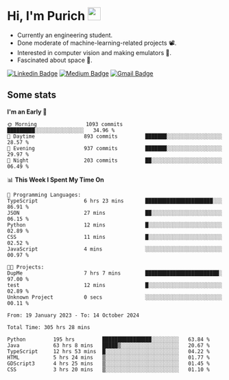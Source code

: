 <h1 align="left">Hi, I'm Purich
<img src="https://media.giphy.com/media/hvRJCLFzcasrR4ia7z/giphy.gif" width="30px"/></h1>

* Currently an engineering student.
* Done moderate of machine-learning-related projects :film_projector:.
* Interested in computer vision and making emulators :space_invader:.
* Fascinated about space :milky_way:.

[![Linkedin Badge](https://img.shields.io/badge/-Purich-blue?style=flat-square&logo=Linkedin&logoColor=white&link=https://www.linkedin.com/in/purich-siritip-16b3b3255/)](https://www.linkedin.com/in/purich-siritip-16b3b3255) [![Medium Badge](https://img.shields.io/badge/-@purich-gray?style=flat-square&labelColor=000000&logo=Medium&link=https://medium.com/@phuritsiritip)](https://medium.com/@phuritsiritip)
[![Gmail Badge](https://img.shields.io/badge/-mark.phurit@gmail.com-c14438?style=flat-square&logo=Gmail&logoColor=white&link=mailto:mark.phurit@gmail.com)](mailto:mark.phurit@gmail.com)

## Some stats

  
  <!--START_SECTION:waka-->
**I'm an Early 🐤** 

```text
🌞 Morning                1093 commits        █████████░░░░░░░░░░░░░░░░   34.96 % 
🌆 Daytime                893 commits         ███████░░░░░░░░░░░░░░░░░░   28.57 % 
🌃 Evening                937 commits         ███████░░░░░░░░░░░░░░░░░░   29.97 % 
🌙 Night                  203 commits         ██░░░░░░░░░░░░░░░░░░░░░░░   06.49 % 
```


📊 **This Week I Spent My Time On** 

```text
💬 Programming Languages: 
TypeScript               6 hrs 23 mins       ██████████████████████░░░   86.91 % 
JSON                     27 mins             ██░░░░░░░░░░░░░░░░░░░░░░░   06.15 % 
Python                   12 mins             █░░░░░░░░░░░░░░░░░░░░░░░░   02.89 % 
CSS                      11 mins             █░░░░░░░░░░░░░░░░░░░░░░░░   02.52 % 
JavaScript               4 mins              ░░░░░░░░░░░░░░░░░░░░░░░░░   00.97 % 

🐱‍💻 Projects: 
DupMe                    7 hrs 7 mins        ████████████████████████░   97.00 % 
test                     12 mins             █░░░░░░░░░░░░░░░░░░░░░░░░   02.89 % 
Unknown Project          0 secs              ░░░░░░░░░░░░░░░░░░░░░░░░░   00.11 % 
```


<!--END_SECTION:waka-->

  <!--START_SECTION:waka-simple-->

```text
From: 19 January 2023 - To: 14 October 2024

Total Time: 305 hrs 28 mins

Python         195 hrs         ████████████████░░░░░░░░░   63.84 %
Java           63 hrs 8 mins   █████▒░░░░░░░░░░░░░░░░░░░   20.67 %
TypeScript     12 hrs 53 mins  █░░░░░░░░░░░░░░░░░░░░░░░░   04.22 %
HTML           5 hrs 24 mins   ▒░░░░░░░░░░░░░░░░░░░░░░░░   01.77 %
GDScript3      4 hrs 25 mins   ▒░░░░░░░░░░░░░░░░░░░░░░░░   01.45 %
CSS            3 hrs 20 mins   ▒░░░░░░░░░░░░░░░░░░░░░░░░   01.10 %
```

<!--END_SECTION:waka-simple-->

  <!--![Anurag's GitHub stats](https://github-readme-stats.vercel.app/api?username=vikimark&show_icons=true&theme=gruvbox_light)-->
  
<!--
**vikimark/vikimark** is a ✨ _special_ ✨ repository because its `README.md` (this file) appears on your GitHub profile.

Here are some ideas to get you started:

- 🔭 I’m currently working on ...
- 🌱 I’m currently learning ...
- 👯 I’m looking to collaborate on ...
- 🤔 I’m looking for help with ...
- 💬 Ask me about ...
- 📫 How to reach me: ...
- 😄 Pronouns: ...
- ⚡ Fun fact: ...
-->
